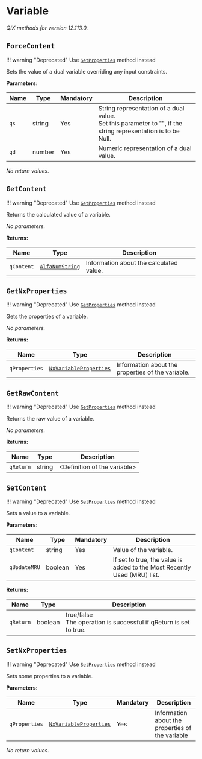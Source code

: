 <!-- markdownlint-disable -->
# Variable

_QIX methods for version 12.113.0._

## `ForceContent`

!!! warning "Deprecated"
    Use [`SetProperties`](./qix-engine-genericvariable.md#setproperties) method instead

Sets the value of a dual variable overriding any input constraints.

**Parameters:**

| Name | Type | Mandatory | Description |
| ---- | ---- | --------- | ----------- |
| `qs` | string | Yes | String representation of a dual value.<br>Set this parameter to "", if the string representation is to be Null. |
| `qd` | number | Yes | Numeric representation of a dual value. |

_No return values._

## `GetContent`

!!! warning "Deprecated"
    Use [`GetProperties`](./qix-engine-genericvariable.md#getproperties) method instead

Returns the calculated value of a variable.

_No parameters._

**Returns:**

| Name | Type | Description |
| ---- | ---- | ----------- |
| `qContent` | [`AlfaNumString`](./qix-engine-definitions.md#alfanumstring) | Information about the calculated value. |

## `GetNxProperties`

!!! warning "Deprecated"
    Use [`GetProperties`](./qix-engine-genericvariable.md#getproperties) method instead

Gets the properties of a variable.

_No parameters._

**Returns:**

| Name | Type | Description |
| ---- | ---- | ----------- |
| `qProperties` | [`NxVariableProperties`](./qix-engine-definitions.md#nxvariableproperties) | Information about the properties of the variable. |

## `GetRawContent`

!!! warning "Deprecated"
    Use [`GetProperties`](./qix-engine-genericvariable.md#getproperties) method instead

Returns the raw value of a variable.

_No parameters._

**Returns:**

| Name | Type | Description |
| ---- | ---- | ----------- |
| `qReturn` | string | &lt;Definition of the variable&gt; |

## `SetContent`

!!! warning "Deprecated"
    Use [`SetProperties`](./qix-engine-genericvariable.md#setproperties) method instead

Sets a value to a variable.

**Parameters:**

| Name | Type | Mandatory | Description |
| ---- | ---- | --------- | ----------- |
| `qContent` | string | Yes | Value of the variable. |
| `qUpdateMRU` | boolean | Yes | If set to true, the value is added to the Most Recently Used (MRU) list. |

**Returns:**

| Name | Type | Description |
| ---- | ---- | ----------- |
| `qReturn` | boolean | true/false<br>The operation is successful if qReturn is set to true. |

## `SetNxProperties`

!!! warning "Deprecated"
    Use [`SetProperties`](./qix-engine-genericvariable.md#setproperties) method instead

Sets some properties to a variable.

**Parameters:**

| Name | Type | Mandatory | Description |
| ---- | ---- | --------- | ----------- |
| `qProperties` | [`NxVariableProperties`](./qix-engine-definitions.md#nxvariableproperties) | Yes | Information about the properties of the variable |

_No return values._
